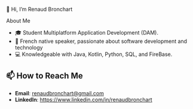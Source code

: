 👋 Hi, I’m Renaud Bronchart  

About Me  
- 🎓 Student Multiplatform Application Development (DAM).
- 🏡 French native speaker, passionate about software development and technology 
- 💻 Knowledgeable  with Java, Kotlin, Python, SQL, and FireBase.  

## 📫 How to Reach Me  
- **Email**: renaudbronchart@gmail.com
- **LinkedIn**: https://www.linkedin.com/in/renaudbronchart

